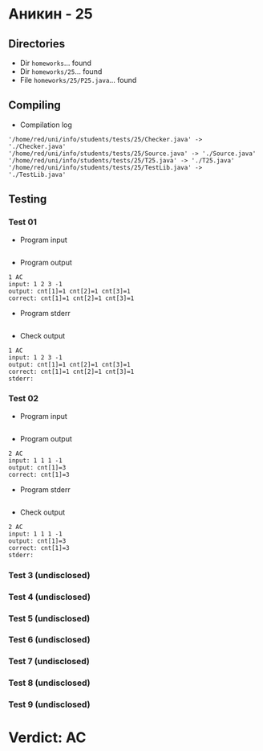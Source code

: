 # Аникин - 25
## Directories
- Dir `homeworks`... found
- Dir `homeworks/25`... found
- File `homeworks/25/P25.java`... found
## Compiling
- Compilation log
```
'/home/red/uni/info/students/tests/25/Checker.java' -> './Checker.java'
'/home/red/uni/info/students/tests/25/Source.java' -> './Source.java'
'/home/red/uni/info/students/tests/25/T25.java' -> './T25.java'
'/home/red/uni/info/students/tests/25/TestLib.java' -> './TestLib.java'

```
## Testing
### Test 01
- Program input
```

```
- Program output
```
1 AC
input: 1 2 3 -1
output: cnt[1]=1 cnt[2]=1 cnt[3]=1 
correct: cnt[1]=1 cnt[2]=1 cnt[3]=1 

```
- Program stderr
```

```
- Check output
```
1 AC
input: 1 2 3 -1
output: cnt[1]=1 cnt[2]=1 cnt[3]=1 
correct: cnt[1]=1 cnt[2]=1 cnt[3]=1 
stderr:

```
### Test 02
- Program input
```

```
- Program output
```
2 AC
input: 1 1 1 -1
output: cnt[1]=3 
correct: cnt[1]=3 

```
- Program stderr
```

```
- Check output
```
2 AC
input: 1 1 1 -1
output: cnt[1]=3 
correct: cnt[1]=3 
stderr:

```
### Test 3 (undisclosed)
### Test 4 (undisclosed)
### Test 5 (undisclosed)
### Test 6 (undisclosed)
### Test 7 (undisclosed)
### Test 8 (undisclosed)
### Test 9 (undisclosed)
# Verdict: AC
